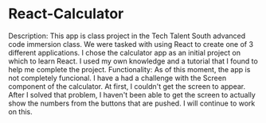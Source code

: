 # React-Calculator
Description: This app is class project in the Tech Talent South advanced code immersion class. We were tasked with using React to create one of 3 different applications. I chose the calculator app as an initial project on which to learn React. I used my own knowledge and a tutorial that I found to help me complete the project. 
Functionality: As of this moment, the app is not completely funcional. I have a had a challenge with the Screen component of the calculator. At first, I couldn't get the screen to appear. After I solved that problem, I haven't been able to get the screen to actually show the numbers from the buttons that are pushed. I will continue to work on this. 
